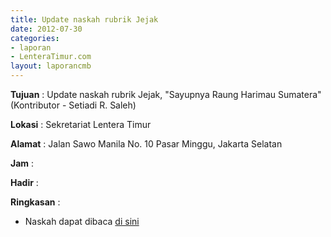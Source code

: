 ```yaml
---
title: Update naskah rubrik Jejak
date: 2012-07-30
categories:
- laporan
- LenteraTimur.com
layout: laporancmb
---
```



**Tujuan** : Update naskah rubrik Jejak, "Sayupnya Raung Harimau Sumatera" (Kontributor - Setiadi R. Saleh)

**Lokasi** : Sekretariat Lentera Timur 

**Alamat** : Jalan Sawo Manila No. 10 Pasar Minggu, Jakarta Selatan

**Jam** : 

**Hadir** :  


**Ringkasan** : 
* Naskah dapat dibaca [di sini](http://www.lenteratimur.com/2012/07/sayupnya-raung-harimau-sumatera/)
